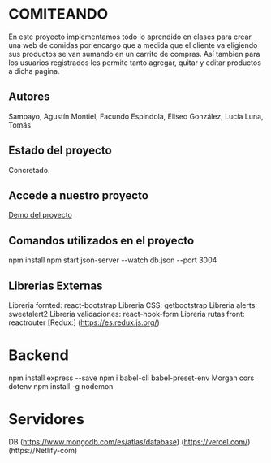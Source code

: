 # COMITEANDO
En este proyecto implementamos todo lo aprendido en clases para crear una web de comidas por encargo que a medida que el cliente va eligiendo sus productos se van sumando en un carrito de compras. Así tambien para los usuarios registrados les permite tanto agregar, quitar y editar productos a dicha pagina.

## Autores
Sampayo, Agustín
Montiel, Facundo
Espindola, Eliseo
González, Lucía
Luna, Tomás

## Estado del proyecto
Concretado.

## Accede a nuestro proyecto
[Demo del proyecto](https://github.com/agustines82/ComiteandoRestaurant)

## Comandos utilizados en el proyecto
npm install
npm start
json-server --watch db.json --port 3004


## Librerias Externas
Libreria fornted: react-bootstrap
Libreria CSS: getbootstrap
Libreria alerts: sweetalert2
Libreria validaciones: react-hook-form
Libreria rutas front: reactrouter
[Redux:] (https://es.redux.js.org/)

# Backend

npm install express --save
npm i babel-cli babel-preset-env Morgan cors dotenv
npm install -g nodemon

# Servidores
DB
(https://www.mongodb.com/es/atlas/database)
(https://vercel.com/)
(https://Netlify-com)
